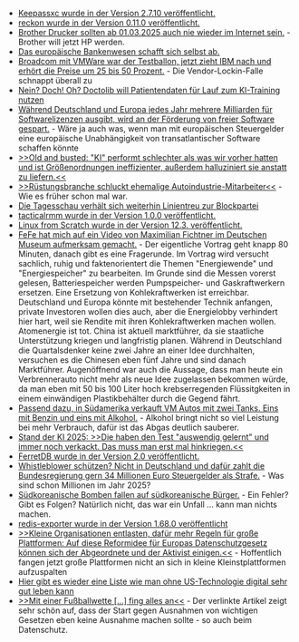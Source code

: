* [Keepassxc wurde in der Version 2.7.10 veröffentlicht.](https://github.com/keepassxreboot/keepassxc/releases/tag/2.7.10)
* [reckon wurde in der Version 0.11.0 veröffentlicht.](https://github.com/cantino/reckon/releases/tag/v0.11.0)
* [Brother Drucker sollten ab 01.03.2025 auch nie wieder im Internet sein.](https://blog.fefe.de/?ts=9938282a) - Brother will jetzt HP werden.
* [Das europäische Bankenwesen schafft sich selbst ab.](https://blog.fefe.de/?ts=99380f98)
* [Broadcom mit VMWare war der Testballon, jetzt zieht IBM nach und erhört die Preise um 25 bis 50 Prozent.](https://www.borncity.com/blog/2025/03/04/ibm-preise-steigen-um-508/) - Die Vendor-Lockin-Falle schnappt überall zu
* [Nein? Doch! Oh? Doctolib will Patientendaten für Lauf zum KI-Training nutzen](https://www.borncity.com/blog/2025/03/03/doctolib-will-patientendaten-fuer-ki-training-nutzen/)
* [Während Deutschland und Europa jedes Jahr mehrere Milliarden für Softwarelizenzen ausgibt, wird an der Förderung von freier Software gespart.](https://netzpolitik.org/2025/open-source-foerderung-auf-der-kippe-wir-liefern-was-europa-braucht-um-unabhaengiger-zu-werden/) - Wäre ja auch was, wenn man mit europäischen Steuergelder eine europäische Unabhängigkeit von transatlantischer Software schaffen könnte
* [>>Old and busted: "KI" performt schlechter als was wir vorher hatten und ist Größenordnungen ineffizienter, außerdem halluziniert sie anstatt zu liefern.<<](https://blog.fefe.de/?ts=99368e2d)
* [>>Rüstungsbranche schluckt ehemalige Autoindustrie-Mitarbeiter<<](https://blog.fefe.de/?ts=99368caa) - Wie es früher schon mal war.
* [Die Tagesschau verhält sich weiterhin Linientreu zur Blockpartei](https://blog.fefe.de/?ts=9936fe58)
* [tacticalrmm wurde in der Version 1.0.0 veröffentlicht.](https://github.com/amidaware/tacticalrmm/releases/tag/v1.0.0)
* [Linux from Scratch wurde in der Version 12.3. veröffentlicht.](https://lwn.net/Articles/1013096/)
* [FeFe hat mich auf ein Video von Maximilian Fichtner im Deutschen Museum aufmerksam gemacht.](https://blog.fefe.de/?ts=99399d55) - Der eigentliche Vortrag geht knapp 80 Minuten, danach gibt es eine Fragerunde. Im Vortrag wird versucht sachlich, ruhig und faktenorientert die Themen "Energiewende" und "Energiespeicher" zu bearbeiten. Im Grunde sind die Messen vorerst gelesen, Batteriespeicher werden Pumpspeicher- und Gaskraftwerkern ersetzen. Eine Ersetzung von Kohlekraftwerken ist erreichbar. Deutschland und Europa könnte mit bestehender Technik anfangen, private Investoren wollen dies auch, aber die Energielobby verhindert hier hart, weil sie Rendite mit ihren Kohlekraftwerken machen wollen. Atomenergie ist tot. China ist aktuell marktführer, da sie staatliche Unterstützung kriegen und langfristig planen. Während in Deutschland die Quartalsdenker keine zwei Jahre an einer Idee durchhalten, versuchen es die Chinesen eben fünf Jahre und sind danach Marktführer. Augenöffnend war auch die Aussage, dass man heute ein Verbrennerauto nicht mehr als neue Idee zugelassen bekommen würde, da man eben mit 50 bis 100 Liter hoch krebserregenden Flüssitgkeiten in einem einwändigen Plastikbehälter durch die Gegend fährt.
* [Passend dazu, in Südamerika verkauft VM Autos mit zwei Tanks. Eins mit Benzin und eins mit Alkohol.](https://blog.fefe.de/?ts=9937982a) - Alkohol bringt nicht so viel Leistung bei mehr Verbrauch, dafür ist das Abgas deutlich sauberer.
* [Stand der KI 2025: >>Die haben den Test "auswendig gelernt" und immer noch verkackt. Das muss man erst mal hinkriegen.<<](https://blog.fefe.de/?ts=9937954a)
* [FerretDB wurde in der Version 2.0 veröffentlicht.](https://lwn.net/Articles/1013114/)
* [Whistleblower schützen? Nicht in Deutschland und dafür zahlt die Bundesregierung gern 34 Millionen Euro Steuergelder als Strafe.](https://blog.fefe.de/?ts=99377bf7) - Was sind schon Millionen im Jahr 2025?
* [Südkoreanische Bomben fallen auf südkoreanische Bürger.](https://blog.fefe.de/?ts=9937791b) - Ein Fehler? Gibt es Folgen? Natürlich nicht, das war ein Unfall ... kann man nichts machen.
* [redis-exporter wurde in der Version 1.68.0 veröffentlicht](https://github.com/oliver006/redis_exporter/releases/tag/v1.68.0)
* [>>Kleine Organisationen entlasten, dafür mehr Regeln für große Plattformen: Auf diese Reformidee für Europas Datenschutzgesetz können sich der Abgeordnete und der Aktivist einigen.<<](https://netzpolitik.org/2025/gezielte-reform-der-dsgvo-wenn-axel-voss-und-max-schrems-einer-meinung-sind/) - Hoffentlich fangen jetzt große Plattformen nicht an sich in kleine Kleinstplattformen aufzuspalten
* [Hier gibt es wieder eine Liste wie man ohne US-Technologie digital sehr gut leben kann](https://www.joanwestenberg.com/american-tech-is-compromised-heres-my-replacement-stack-2/)
* [>>Mit einer Fußballwette [...] fing alles an<<](https://www.onli-blogging.de/2493/Linksammlung-102025.html) - Der verlinkte Artikel zeigt sehr schön auf, dass der Start gegen Ausnahmen von wichtigen Gesetzen eben keine Ausnahme machen sollte - so auch beim Datenschutz.
